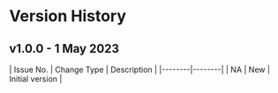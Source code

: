 # Version History

## v1.0.0 - 1 May 2023
| Issue No. | Change Type | Description |
|--------|--------|
| NA       |  New      | Initial version |